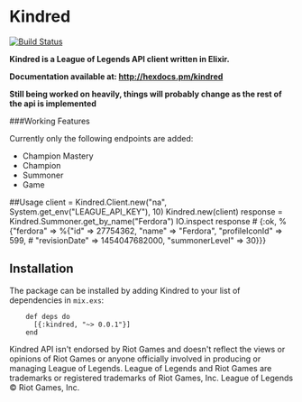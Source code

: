 # Kindred

[![Build Status](https://travis-ci.org/matthewferderber/Kindred.svg?branch=master)](https://travis-ci.org/matthewferderber/Kindred)

**Kindred is a League of Legends API client written in Elixir.**

**Documentation available at: <http://hexdocs.pm/kindred>**

**Still being worked on heavily, things will probably change as the rest of the api is implemented**

###Working Features

Currently only the following endpoints are added:

* Champion Mastery
* Champion
* Summoner
* Game

##Usage
    client = Kindred.Client.new("na", System.get_env("LEAGUE_API_KEY"), 10)
    Kindred.new(client)
    response = Kindred.Summoner.get_by_name("Ferdora")
    IO.inspect response
    # {:ok, %{"ferdora" => %{"id" => 27754362, "name" => "Ferdora", "profileIconId" => 599,
    # "revisionDate" => 1454047682000, "summonerLevel" => 30}}}


## Installation

The package can be installed by adding Kindred to your list of dependencies in `mix.exs`:

        def deps do
          [{:kindred, "~> 0.0.1"}]
        end

Kindred API isn't endorsed by Riot Games and doesn't reflect the views or opinions of Riot Games or anyone
officially involved in producing or managing League of Legends. League of Legends and Riot Games are trademarks or registered trademarks of Riot Games, Inc. League of Legends © Riot Games, Inc.
